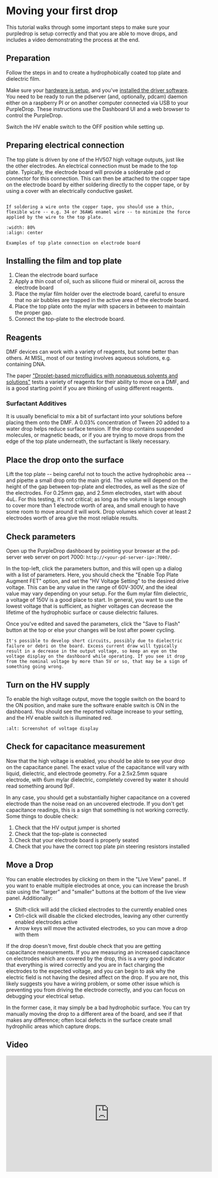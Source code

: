 # Moving your first drop

This tutorial walks through some important steps to make sure your purpledrop 
is setup correctly and that you are able to move drops, and includes a video 
demonstrating the process at the end.

## Preparation

Follow the steps in [](/building/Top-Plate-Preparation.md) and [](/building/MylarFilmAssembly/Mylar-Film-Carrier-Assembly) to create a hydrophobically coated top plate and dielectric film.

Make sure your [hardware is setup](/using/Setting-up-and-powering-the-main-board), and you've [installed the driver software](/using/Installing-software). You need to be ready to run the pdserver (and, optionally, pdcam) daemon either on a raspberry PI or on another computer connected via USB to your PurpleDrop. These instructions use the Dashboard UI and a web browser to control the PurpleDrop. 

Switch the HV enable switch to the OFF position while setting up.

## Preparing electrical connection

The top plate is driven by one of the HV507 high voltage outputs, just like the other electrodes. An electrical connection must be made to the top plate. Typically, the electrode board will provide a solderable pad or connector for this connection. This can then be attached to the copper tape on the electrode board by either soldering directly to the copper tape, or by using a cover with an electrically conductive gasket.

```{note}

If soldering a wire onto the copper tape, you should use a thin, flexible wire -- e.g. 34 or 36AWG enamel wire -- to minimize the force applied by the wire to the top plate.
```

```{figure} images/electrode-board-connections.jpg
:width: 80%
:align: center

Examples of top plate connection on electrode board
```

## Installing the film and top plate

1. Clean the electrode board surface
2. Apply a thin coat of oil, such as silicone fluid or mineral oil, across the electrode board
3. Place the mylar film holder over the electrode board, careful to ensure that no air bubbles are trapped in the active area of the electrode board.
4. Place the top plate onto the mylar with spacers in between to maintain the proper gap. 
5. Connect the top-plate to the electrode board.

## Reagents

DMF devices can work with a variety of reagents, but some better than others. At MISL, most of our testing involves aqueous solutions, e.g. containing DNA. 

The paper ["Droplet-based microfluidics with nonaqueous solvents and solutions"](https://microfluidics.utoronto.ca/papers/Droplet-Based%20Microfluidics%20with%20Nonaqueous%20Solvents%20and%20Solutions.pdf) tests a variety of reagents for their ability to move on a DMF, and is a good starting point if you are thinking of using different reagents.

### Surfactant Additives

It is usually beneficial to mix a bit of surfactant into your solutions before placing them onto the DMF. A 0.03% concentration of Tween 20 added to a water drop helps reduce surface tension. If the drop contains suspended molecules, or magnetic beads, or if you are trying to move drops from the edge of the top plate underneath, the surfactant is likely necessary. 

## Place the drop onto the surface

Lift the top plate -- being careful not to touch the active hydrophobic area -- and pipette a small drop onto the main grid. The volume will depend on the height of the gap between top-plate and electrodes, as well as the size of the electrodes. For 0.25mm gap, and 2.5mm electrodes, start with about 4uL. For this testing, it's not critical; as long as the volume is large enough to cover more than 1 electrode worth of area, and small enough to have some room to move around it will work. Drop volumes which cover at least 2 electrodes worth of area give the most reliable results.

## Check parameters

Open up the PurpleDrop dashboard by pointing your browser at the pd-server web server on port 7000: `http://<your-pd-server-ip>:7000/`. 

In the top-left, click the parameters button, and this will open up a dialog with a list of parameters. Here, you should check the "Enable Top Plate Augment FET" option, and set the "HV Voltage Setting" to the desired drive voltage. This can be any value in the range of 60V-300V, and the ideal value may vary depending on your setup. For the 6um mylar film dielectric, a voltage of 150V is a good place to start. In general, you want to use the lowest voltage that is sufficient, as higher voltages can decrease the lifetime of the hydrophobic surface or cause dielectric failures. 

Once you've edited and saved the parameters, click the "Save to Flash" button at the top or else your changes will be lost after power cycling.

```{note}
It's possible to develop short circuits, possibly due to dielectric failure or debri on the board. Excess current draw will typically result in a decrease in the output voltage, so keep an eye on the voltage display on the dashboard while operating. If you see it drop from the nominal voltage by more than 5V or so, that may be a sign of something going wrong.
```

## Turn on the HV supply

To enable the high voltage output, move the toggle switch on the board to the ON position, and make sure the software enable switch is ON in the dashboard. You should see the reported voltage increase to your setting, and the HV enable switch is illuminated red. 

```{image} images/voltage_screenshot.png
:alt: Screenshot of voltage display
```

## Check for capacitance measurement

Now that the high voltage is enabled, you should be able to see your drop on the capacitance panel. The exact value of the capacitance will vary with liquid, dielectric, and electrode geometry. For a 2.5x2.5mm square electrode, with 6um mylar dielectric, completely covered by water it should read something around 9pF. 

In any case, you should get a substantially higher capacitance on a covered electrode than the noise read on an uncovered electrode. If you don't get capacitance readings, this is a sign that something is not working correctly. Some things to double check:

1. Check that the HV output jumper is shorted
2. Check that the top-plate is connected
3. Check that your electrode board is properly seated
4. Check that you have the correct top plate pin steering resistors installed

## Move a Drop

You can enable electrodes by clicking on them in the "Live View" panel.. If you want to enable multiple electrodes at once, you can increase the brush size using the "larger" and "smaller" buttons at the bottom of the live view panel. Additionally: 

* Shift-click will add the clicked electrodes to the currently enabled ones
* Ctrl-click will disable the clicked electrodes, leaving any other currently enabled electrodes active
* Arrow keys will move the activated electrodes, so you can move a drop with them

If the drop doesn't move, first double check that you are getting capacitance measurements. If you are measuring an increased capacitance on electrodes which are covered by the drop, this is a very good indicator that everything is wired correctly and you are in fact charging the electrodes to the expected voltage, and you can begin to ask why the electric field is not having the desired affect on the drop. If you are not, this likely suggests you have a wiring problem, or some other issue which is preventing you from driving the electrode correctly, and you can focus on debugging your electrical setup.

In the former case, it may simply be a bad hydrophobic surface. You can try manually moving the drop to a different area of the board, and see if that makes any difference; often local defects in the surface create small hydrophilic areas which capture drops.

## Video

<iframe width="560" height="315" src="https://www.youtube.com/embed/MJYPjGeJOV4" title="YouTube video player" frameborder="0" allow="accelerometer; autoplay; clipboard-write; encrypted-media; gyroscope; picture-in-picture" allowfullscreen></iframe>